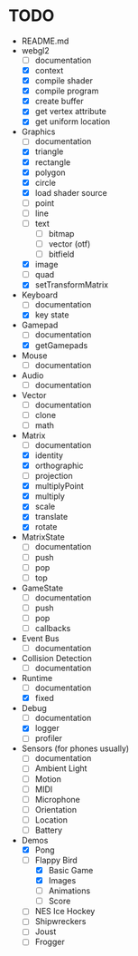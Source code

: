 # TODO

-   README.md
-   webgl2
    -   [ ] documentation
    -   [x] context
    -   [x] compile shader
    -   [x] compile program
    -   [x] create buffer
    -   [x] get vertex attribute
    -   [x] get uniform location
-   Graphics
    -   [ ] documentation
    -   [x] triangle
    -   [x] rectangle
    -   [x] polygon
    -   [x] circle
    -   [x] load shader source
    -   [ ] point
    -   [ ] line
    -   [ ] text
        -   [ ] bitmap
        -   [ ] vector (otf)
        -   [ ] bitfield
    -   [x] image
    -   [ ] quad
    -   [x] setTransformMatrix
-   Keyboard
    -   [ ] documentation
    -   [x] key state
-   Gamepad
    -   [ ] documentation
    -   [x] getGamepads
-   Mouse
    -   [ ] documentation
-   Audio
    -   [ ] documentation
-   Vector
    -   [ ] documentation
    -   [ ] clone
    -   [ ] math
-   Matrix
    -   [ ] documentation
    -   [x] identity
    -   [x] orthographic
    -   [ ] projection
    -   [x] multiplyPoint
    -   [x] multiply
    -   [x] scale
    -   [x] translate
    -   [x] rotate
-   MatrixState
    -   [ ] documentation
    -   [ ] push
    -   [ ] pop
    -   [ ] top
-   GameState
    -   [ ] documentation
    -   [ ] push
    -   [ ] pop
    -   [ ] callbacks
-   Event Bus
    -   [ ] documentation
-   Collision Detection
    -   [ ] documentation
-   Runtime
    -   [ ] documentation
    -   [x] fixed
-   Debug
    -   [ ] documentation
    -   [x] logger
    -   [ ] profiler
-   Sensors (for phones usually)
    -   [ ] documentation
    -   [ ] Ambient Light
    -   [ ] Motion
    -   [ ] MIDI
    -   [ ] Microphone
    -   [ ] Orientation
    -   [ ] Location
    -   [ ] Battery
-   Demos
    -   [x] Pong
    -   [ ] Flappy Bird
        -   [x] Basic Game
        -   [x] Images
        -   [ ] Animations
        -   [ ] Score
    -   [ ] NES Ice Hockey
    -   [ ] Shipwreckers
    -   [ ] Joust
    -   [ ] Frogger
